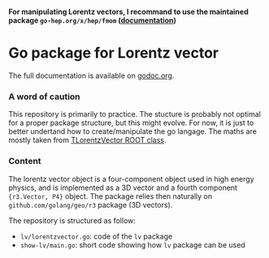 **For manipulating Lorentz vectors, I recommand to use the maintained package `go-hep.org/x/hep/fmom` ([documentation](https://godoc.org/go-hep.org/x/hep/fmom))**

# Go package for Lorentz vector

The full documentation is available on [godoc.org](https://godoc.org/github.com/rmadar/go-lorentz-vector/lv).

### A word of caution

This repository is primarily to practice. The stucture is probably not optimal for a proper package structure, but this might evolve. For now, it is just to better undertand how to create/manipulate the go langage. The maths are mostly taken from [TLorentzVector ROOT class](https://github.com/root-project/root/blob/master/math/physics/src/TLorentzVector.cxx).

### Content 

The lorentz vector object is a four-component object used in high energy physics, and is implemented as a 3D vector and a fourth component `{r3.Vector, P4}` object. The package relies then naturally on `github.com/golang/geo/r3` package (3D vectors).

The repository is structured as follow:
  + `lv/lorentzvector.go`: code of the `lv` package
  + `show-lv/main.go`: short code showing how `lv` package can be used

